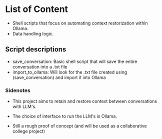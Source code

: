 # List of Content

- Shell scripts that focus on automating context restorization within Ollama.
- Data handling logic.

## Script descriptions

- save_conversation: Basic shell script that will save the entire conversation into a .txt file
- import_to_ollama: Will look for the .txt file created using (save_conversation) and import it into Ollama

### Sidenotes

- This project aims to retain and restore context between conversations with LLM's. 

- The choice of interface to run the LLM's is Ollama.

- Still a rough proof of concept (and will be used as a collaborative college project)

